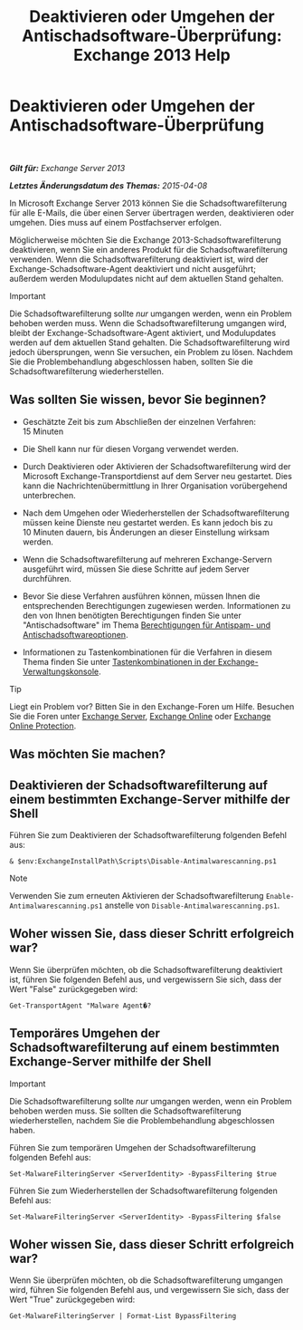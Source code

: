 ﻿---
title: 'Deaktivieren oder Umgehen der Antischadsoftware-Überprüfung: Exchange 2013 Help'
TOCTitle: Deaktivieren oder Umgehen der Antischadsoftware-Überprüfung
ms:assetid: 6725c74b-b3ef-4259-9337-c739e9bf7b5d
ms:mtpsurl: https://technet.microsoft.com/de-de/library/JJ150526(v=EXCHG.150)
ms:contentKeyID: 50475855
ms.date: 04/24/2018
mtps_version: v=EXCHG.150
ms.translationtype: HT
---

# Deaktivieren oder Umgehen der Antischadsoftware-Überprüfung

 

_**Gilt für:** Exchange Server 2013_

_**Letztes Änderungsdatum des Themas:** 2015-04-08_

In Microsoft Exchange Server 2013 können Sie die Schadsoftwarefilterung für alle E-Mails, die über einen Server übertragen werden, deaktivieren oder umgehen. Dies muss auf einem Postfachserver erfolgen.

Möglicherweise möchten Sie die Exchange 2013-Schadsoftwarefilterung deaktivieren, wenn Sie ein anderes Produkt für die Schadsoftwarefilterung verwenden. Wenn die Schadsoftwarefilterung deaktiviert ist, wird der Exchange-Schadsoftware-Agent deaktiviert und nicht ausgeführt; außerdem werden Modulupdates nicht auf dem aktuellen Stand gehalten.


> [!IMPORTANT]
> Die Schadsoftwarefilterung sollte <EM>nur</EM> umgangen werden, wenn ein Problem behoben werden muss. Wenn die Schadsoftwarefilterung umgangen wird, bleibt der Exchange-Schadsoftware-Agent aktiviert, und Modulupdates werden auf dem aktuellen Stand gehalten. Die Schadsoftwarefilterung wird jedoch übersprungen, wenn Sie versuchen, ein Problem zu lösen. Nachdem Sie die Problembehandlung abgeschlossen haben, sollten Sie die Schadsoftwarefilterung wiederherstellen.



## Was sollten Sie wissen, bevor Sie beginnen?

  - Geschätzte Zeit bis zum Abschließen der einzelnen Verfahren: 15 Minuten

  - Die Shell kann nur für diesen Vorgang verwendet werden.

  - Durch Deaktivieren oder Aktivieren der Schadsoftwarefilterung wird der Microsoft Exchange-Transportdienst auf dem Server neu gestartet. Dies kann die Nachrichtenübermittlung in Ihrer Organisation vorübergehend unterbrechen.

  - Nach dem Umgehen oder Wiederherstellen der Schadsoftwarefilterung müssen keine Dienste neu gestartet werden. Es kann jedoch bis zu 10 Minuten dauern, bis Änderungen an dieser Einstellung wirksam werden.

  - Wenn die Schadsoftwarefilterung auf mehreren Exchange-Servern ausgeführt wird, müssen Sie diese Schritte auf jedem Server durchführen.

  - Bevor Sie diese Verfahren ausführen können, müssen Ihnen die entsprechenden Berechtigungen zugewiesen werden. Informationen zu den von Ihnen benötigten Berechtigungen finden Sie unter "Antischadsoftware" im Thema [Berechtigungen für Antispam- und Antischadsoftwareoptionen](anti-spam-and-anti-malware-permissions-exchange-2013-help.md).

  - Informationen zu Tastenkombinationen für die Verfahren in diesem Thema finden Sie unter [Tastenkombinationen in der Exchange-Verwaltungskonsole](keyboard-shortcuts-in-the-exchange-admin-center-exchange-online-protection-help.md).


> [!TIP]
> Liegt ein Problem vor? Bitten Sie in den Exchange-Foren um Hilfe. Besuchen Sie die Foren unter <A href="https://go.microsoft.com/fwlink/p/?linkid=60612">Exchange Server</A>, <A href="https://go.microsoft.com/fwlink/p/?linkid=267542">Exchange Online</A> oder <A href="https://go.microsoft.com/fwlink/p/?linkid=285351">Exchange Online Protection</A>.



## Was möchten Sie machen?

## Deaktivieren der Schadsoftwarefilterung auf einem bestimmten Exchange-Server mithilfe der Shell

Führen Sie zum Deaktivieren der Schadsoftwarefilterung folgenden Befehl aus:

    & $env:ExchangeInstallPath\Scripts\Disable-Antimalwarescanning.ps1


> [!NOTE]
> Verwenden Sie zum erneuten Aktivieren der Schadsoftwarefilterung <CODE>Enable-Antimalwarescanning.ps1</CODE> anstelle von <CODE>Disable-Antimalwarescanning.ps1</CODE>.



## Woher wissen Sie, dass dieser Schritt erfolgreich war?

Wenn Sie überprüfen möchten, ob die Schadsoftwarefilterung deaktiviert ist, führen Sie folgenden Befehl aus, und vergewissern Sie sich, dass der Wert "False" zurückgegeben wird:

    Get-TransportAgent "Malware Agent�?

## Temporäres Umgehen der Schadsoftwarefilterung auf einem bestimmten Exchange-Server mithilfe der Shell


> [!IMPORTANT]
> Die Schadsoftwarefilterung sollte <EM>nur</EM> umgangen werden, wenn ein Problem behoben werden muss. Sie sollten die Schadsoftwarefilterung wiederherstellen, nachdem Sie die Problembehandlung abgeschlossen haben.



Führen Sie zum temporären Umgehen der Schadsoftwarefilterung folgenden Befehl aus:

    Set-MalwareFilteringServer <ServerIdentity> -BypassFiltering $true

Führen Sie zum Wiederherstellen der Schadsoftwarefilterung folgenden Befehl aus:

    Set-MalwareFilteringServer <ServerIdentity> -BypassFiltering $false

## Woher wissen Sie, dass dieser Schritt erfolgreich war?

Wenn Sie überprüfen möchten, ob die Schadsoftwarefilterung umgangen wird, führen Sie folgenden Befehl aus, und vergewissern Sie sich, dass der Wert "True" zurückgegeben wird:

    Get-MalwareFilteringServer | Format-List BypassFiltering

